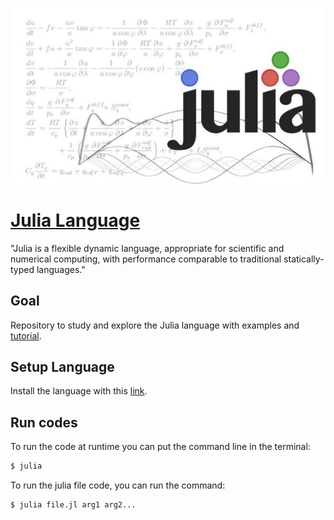 ![julia](img/logo.jpeg)

# [Julia Language](https://docs.julialang.org/en/v1/)

"Julia is a flexible dynamic language, appropriate for scientific and numerical computing, with performance comparable to traditional statically-typed languages."

## Goal

Repository to study and explore the Julia language with examples and [tutorial](https://docs.julialang.org/en/v1/manual/getting-started/).

## Setup Language

Install the language with this [link](https://julialang.org/downloads/#current_stable_release).

## Run codes

To run the code at runtime you can put the command line in the terminal:

```sh
$ julia
```

To run the julia file code, you can run the command:

```sh
$ julia file.jl arg1 arg2...
```